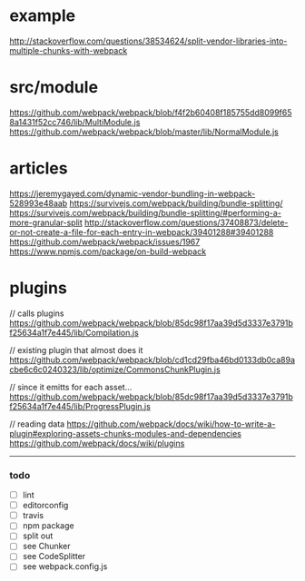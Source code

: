 # example
http://stackoverflow.com/questions/38534624/split-vendor-libraries-into-multiple-chunks-with-webpack

# src/module
https://github.com/webpack/webpack/blob/f4f2b60408f185755dd8099f658a1431f52cc746/lib/MultiModule.js
https://github.com/webpack/webpack/blob/master/lib/NormalModule.js


# articles
https://jeremygayed.com/dynamic-vendor-bundling-in-webpack-528993e48aab
https://survivejs.com/webpack/building/bundle-splitting/
https://survivejs.com/webpack/building/bundle-splitting/#performing-a-more-granular-split
http://stackoverflow.com/questions/37408873/delete-or-not-create-a-file-for-each-entry-in-webpack/39401288#39401288
https://github.com/webpack/webpack/issues/1967
https://www.npmjs.com/package/on-build-webpack


# plugins
// calls plugins
https://github.com/webpack/webpack/blob/85dc98f17aa39d5d3337e3791bf25634a1f7e445/lib/Compilation.js

// existing plugin that almost does it
https://github.com/webpack/webpack/blob/cd1cd29fba46bd0133db0ca89acbe6c6c0240323/lib/optimize/CommonsChunkPlugin.js

// since it emitts for each asset...
https://github.com/webpack/webpack/blob/85dc98f17aa39d5d3337e3791bf25634a1f7e445/lib/ProgressPlugin.js

// reading data
https://github.com/webpack/docs/wiki/how-to-write-a-plugin#exploring-assets-chunks-modules-and-dependencies
https://github.com/webpack/docs/wiki/plugins



--------

### todo
- [ ] lint
- [ ] editorconfig
- [ ] travis
- [ ] npm package
- [ ] split out
- [ ] see Chunker
- [ ] see CodeSplitter
- [ ] see webpack.config.js
